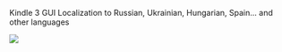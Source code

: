 Kindle 3 GUI Localization to Russian, Ukrainian, Hungarian, Spain... and other languages

[![](https://www.paypal.com/en_US/i/btn/btn_donateCC_LG.gif)](https://www.paypal.com/cgi-bin/webscr?cmd=_donations&business=rsoft%40tut%2eby&lc=RU&item_name=Sir%20Alex&item_number=k3&currency_code=USD&bn=PP%2dDonationsBF%3abtn_donateCC_LG%2egif%3aNonHosted)